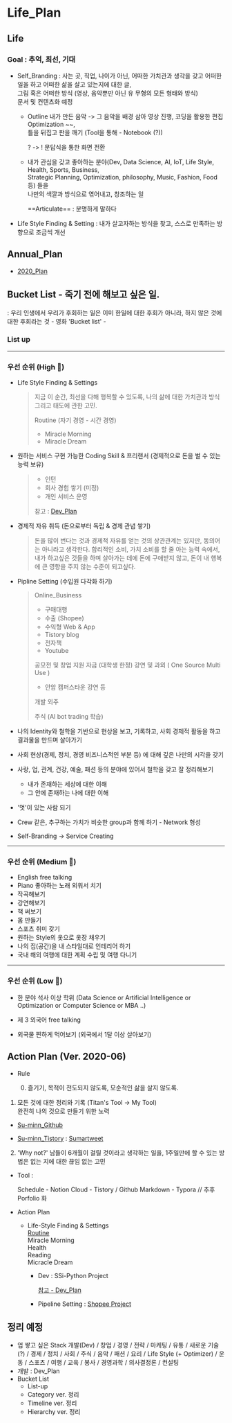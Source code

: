 



# Life_Plan



## Life



### Goal : 추억, 최선, 기대

> 



- Self_Branding
  : 사는 곳, 직업, 나이가 아닌, 어떠한 가치관과 생각을 갖고 어떠한 일을 하고 어떠한 삶을 살고 있는지에 대한 글,  
   그림 혹은 어떠한 방식 (영상, 음악뿐만 아닌 유 무형의 모든 형태와 방식)   
  문서 및 컨텐츠화 예정
  - Outline
    내가 만든 음악 -> 그 음악을 배경 삼아 영상 진행, 코딩을 활용한 편집 Optimization ~~,   
    틀을 뒤집고 판을 깨기 (Tool을 통해 - Notebook (?))    
    
    ? -> ! 문답식을 통한 화면 전환  
  - 내가 관심을 갖고 좋아하는 분야(Dev, Data Science, AI, IoT, Life Style, Health, Sports, Business,  
     Strategic Planning, Optimization, philosophy, Music, Fashion, Food 등) 들을  
     나만의 색깔과 방식으로 엮어내고, 창조하는 일  
     
     ==Articulate== : 분명하게 말하다
  
- Life Style Finding & Setting
  : 내가 살고자하는 방식을 찾고, 스스로 만족하는 방향으로 조금씩 개선





## Annual_Plan



- [2020_Plan](/Users/sjeon/Desktop/For_min/Life_Style/2020/2020_plan.md)



## 

## Bucket List - 죽기 전에 해보고 싶은 일.

: 우리 인생에서 우리가 후회하는 일은 이미 한일에 대한 후회가 아니라, 하지 않은 것에 대한 후회라는 것
\- 영화 'Bucket list' -



### List up

---



### 우선 순위 (High 🐥)

- Life Style Finding & Settings

  > 지금 이 순간, 최선을 다해 행복할 수 있도록, 
  > 나의 삶에 대한 가치관과 방식 그리고 태도에 관한 고민.
  >
  > Routine (자기 경영 - 시간 경영)
  >
  > - Miracle Morning
  > - Miracle Dream

  

- 원하는 서비스 구현 가능한 Coding Skill & 프리랜서 (경제적으로 돈을 벌 수 있는 능력 보유)

  > - 인턴
  > - 회사 경험 쌓기 (미정)
  > - 개인 서비스 운영
  >
  > 참고 : [Dev_Plan](/Users/sjeon/Desktop/For_min/Dev_Place/Dev_plan.md)

  

- 경제적 자유 취득 (돈으로부터 독립 & 경제 관념 쌓기)

  > 돈을 많이 번다는 것과 경제적 자유를 얻는 것의 상관관계는 있지만, 동의어는 아니라고 생각한다.
  > 합리적인 소비, 가치 소비를 할 줄 아는 능력 속에서, 내가 하고싶은 것들을 하며 살아가는 데에 돈에 구애받지 않고,
  > 돈이 내 행복에 큰 영향을 주지 않는 수준이 되고싶다.

  

- Pipline Setting (수입원 다각화 하기)

  > Online_Business
  >
  > - 구매대행
  > - 수출 (Shopee)
  > - 수익형 Web & App
  > - Tistory blog
  > - 전자책
  > - Youtube
  >
  > 공모전 및 창업 지원 자금 (대학생 한정)
  > 강연 및 과외 ( One Source Multi Use )
  >
  > - 안암 캠퍼스타운 강연 등
  >
  > 개발 외주
  >
  > 주식 (AI bot trading 학습)

- 나의 Identity와 철학을 기반으로 현상을 보고, 기록하고, 사회 경제적 활동을 하고 결과물을 만드며 살아가기

- 사회 현상(경제, 정치, 경영 비즈니스적인 부분 등) 에 대해 깊은 나만의 시각을 갖기

- 사랑, 업, 관계, 건강, 예술, 패션 등의 분야에 있어서 철학을 갖고 잘 정리해보기

  - 내가 존재하는 세상에 대한 이해
  - 그 안에 존재하는 나에 대한 이해

- '멋'이 있는 사람 되기

- Crew 같은, 추구하는 가치가 비슷한 group과 함께 하기 - Network 형성

- Self-Branding -> Service Creating



---



### 우선 순위 (Medium 🐣)

- English free talking
- Piano 좋아하는 노래 외워서 치기
- 작곡해보기
- 강연해보기
- 책 써보기
- 몸 만들기
- 스포츠 취미 갖기
- 원하는 Style의 옷으로 옷장 채우기
- 나의 집(공간)을 내 스타일대로 인테리어 하기
- 국내 해외 여행에 대한 계획 수립 및 여행 다니기



---



### 우선 순위 (Low 🐤)

- 한 분야 석사 이상 학위 (Data Science or Artificial Intelligence or Optimization or Computer Science or MBA ..)

- 제 3 외국어 free talking
- 외국물 찐하게 먹어보기 (외국에서 1달 이상 살아보기)





## Action Plan (Ver. 2020-06)



- Rule
  
  0) 즐기기, 목적이 전도되지 않도록, 모순적인 삶을 살지 않도록.  
1) 모든 것에 대한 정리와 기록 (Titan's Tool -> My Tool)  
  완전히 나의 것으로 만들기 위한 노력

  - [Su-minn_Github](https://github.com/Su-minn)

  - [Su-minn_Tistory](https://sumartweet.tistory.com/) : [Sumartweet](https://sumartweet.tistory.com/)
  
  2) 'Why not?'
  남들이 6개월이 걸릴 것이라고 생각하는 일을, 1주일만에 할 수 있는 방법은 없는 지에 대한 끊임 없는 고민



- Tool : 

  Schedule - Notion
  Cloud - Tistory / Github
  Markdown - Typora
  // 추후 Porfolio 화

  

- Action Plan

  - Life-Style Finding & Settings  
    [Routine](/Users/sjeon/Desktop/For_min/Plan/Routine.md)  
    	Miracle Morning  
    	Health  
    	Reading  
    	Micracle Dream    
    
    - Dev
      : SSi-Python Project
  
      [참고 - Dev_Plan](/Users/sjeon/Desktop/For_min/Dev_Place/Dev_plan.md)
  
      
  
    - Pipeline Setting
      : [Shopee Project](/Users/sjeon/Desktop/Online_Business/Shopee/Doc/Shopee_Business_Management.md)







## 정리 예정



- 업
  쌓고 싶은 Stack
  개발(Dev) / 창업 / 경영 / 전략 / 마케팅 / 유통 / 새로운 기술(?) / 경제 / 정치 / 사회 / 주식 / 음악 / 패션 / 요리 / Life Style (+ Optimizer) / 운동 / 스포츠 / 여행 / 교육 / 봉사
  / 경영과학 / 의사결정론 / 컨설팅
- 개발
  : Dev_Plan
- Bucket List
  - List-up
  - Category ver. 정리
  - Timeline ver. 정리
  - Hierarchy ver. 정리